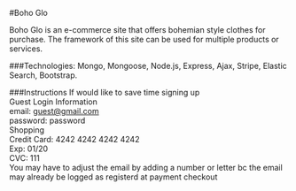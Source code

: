 #Boho Glo

Boho Glo is an e-commerce site that offers bohemian style clothes for purchase. The framework of this site can be used for multiple products or services. <br>

###Technologies: 
Mongo, Mongoose, Node.js, Express, Ajax, Stripe, Elastic Search, Bootstrap.

###Instructions
If would like to save time signing up <br>
Guest Login Information<br>
email: guest@gmail.com<br>
password: password<br>
Shopping<br>
Credit Card: 4242 4242 4242 4242<br>
Exp: 01/20<br>
CVC: 111<br>
You may have to adjust the email by adding a number or letter bc the email may already be logged as registerd at payment checkout